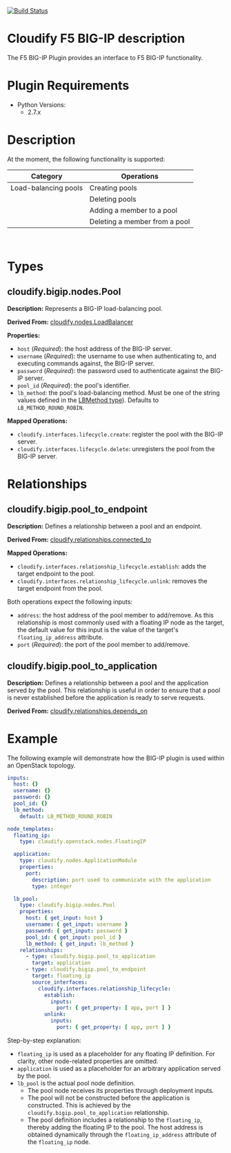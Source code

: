[![Build Status](https://circleci.com/gh/cloudify-examples/cloudify-bigip-nfv-plugin.svg?style=shield&circle-token=:circle-token)](https://circleci.com/gh/cloudify-examples/cloudify-bigip-nfv-plugin)

# Cloudify F5 BIG-IP description

The F5 BIG-IP Plugin provides an interface to F5 BIG-IP functionality.


# Plugin Requirements

* Python Versions:
  * 2.7.x


# Description

At the moment, the following functionality is supported:

 Category | Operations |
----------|------------|
 Load-balancing pools  | Creating pools |
                       | Deleting pools |
                       | Adding a member to a pool |
                       | Deleting a member from a pool |

<br/>

# Types

## cloudify.bigip.nodes.Pool

**Description:** Represents a BIG-IP load-balancing pool.

**Derived From:** [cloudify.nodes.LoadBalancer](http://getcloudify.org/guide/3.2/reference-types.html)

**Properties:**

  * `host` (*Required*): the host address of the BIG-IP server.
  * `username` (*Required*): the username to use when authenticating to, and executing commands against, the BIG-IP server.
  * `password` (*Required*): the password used to authenticate against the BIG-IP server.
  * `pool_id` (*Required*): the pool's identifier.
  * `lb_method`: the pool's load-balancing method. Must be one of the string values defined in the [LBMethod type](https://devcentral.f5.com/wiki/iControl.LocalLB__LBMethod.ashx)). Defaults to `LB_METHOD_ROUND_ROBIN`.

**Mapped Operations:**

  * `cloudify.interfaces.lifecycle.create`: register the pool with the BIG-IP server.
  * `cloudify.interfaces.lifecycle.delete`: unregisters the pool from the BIG-IP server.

# Relationships

## cloudify.bigip.pool_to_endpoint

**Description:** Defines a relationship between a pool and an endpoint.

**Derived From:** [cloudify.relationships.connected_to](http://getcloudify.org/guide/3.2/reference-types.html)

**Mapped Operations:**

  * `cloudify.interfaces.relationship_lifecycle.establish`: adds the target endpoint to the pool.
  * `cloudify.interfaces.relationship_lifecycle.unlink`: removes the target endpoint from the pool.

Both operations expect the following inputs:

  * `address`: the host address of the pool member to add/remove. As this relationship is most commonly used with a floating IP node as the target, the default value for this input is the value of the target's `floating_ip_address` attribute.
  * `port` (*Required*): the port of the pool member to add/remove.

## cloudify.bigip.pool_to_application

**Description:** Defines a relationship between a pool and the application served by the pool. This relationship is useful in order to ensure
that a pool is never established before the application is ready to serve requests.

**Derived From:** [cloudify.relationships.depends_on](http://getcloudify.org/guide/3.2/reference-types.html)

# Example

The following example will demonstrate how the BIG-IP plugin is used within an OpenStack topology.

```yaml
inputs:
  host: {}
  username: {}
  password: {}
  pool_id: {}
  lb_method:
    default: LB_METHOD_ROUND_ROBIN

node_templates:
  floating_ip:
    type: cloudify.openstack.nodes.FloatingIP

  application:
    type: cloudify.nodes.ApplicationModule
    properties:
      port:
        description: port used to communicate with the application
        type: integer

  lb_pool:
    type: cloudify.bigip.nodes.Pool
    properties:
      host: { get_input: host }
      username: { get_input: username }
      password: { get_input: password }
      pool_id: { get_input: pool_id }
      lb_method: { get_input: lb_method }
    relationships:
      - type: cloudify.bigip.pool_to_application
        target: application
      - type: cloudify.bigip.pool_to_endpoint
        target: floating_ip
        source_interfaces:
          cloudify.interfaces.relationship_lifecycle:
            establish:
              inputs:
                port: { get_property: [ app, port ] }
            unlink:
              inputs:
                port: { get_property: [ app, port ] }
```

Step-by-step explanation:

* `floating_ip` is used as a placeholder for any floating IP definition. For clarity, other node-related properties are omitted.
* `application` is used as a placeholder for an arbitrary application served by the pool.
* `lb_pool` is the actual pool node definition.
  * The pool node receives its properties through deployment inputs.
  * The pool will not be constructed before the application is constructed. This is achieved by the `cloudify.bigip.pool_to_application` relationship.
  * The pool definition includes a relationship to the `floating_ip`, thereby adding the floating IP to the pool. The host address is obtained dynamically through the `floating_ip_address` attribute of the `floating_ip` node.
